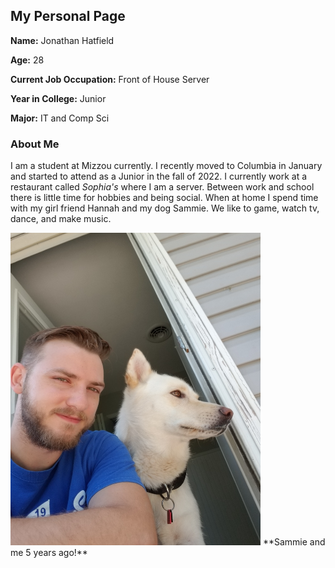 ## My Personal Page

**Name:** Jonathan Hatfield

**Age:** 28

**Current Job Occupation:** Front of House Server

**Year in College:** Junior

**Major:** IT and Comp Sci

### About Me

I am a student at Mizzou currently. I recently moved to Columbia in January and started to attend as a Junior in the fall of 2022. I currently work at a restaurant called *_Sophia's_* where I am a server. Between work and school there is little time for hobbies and being social. When at home I spend time with my girl friend Hannah and my dog Sammie. We like to game, watch tv, dance, and make music. 


<img src="sammie_and_me.jpeg" alt="MarineGEO circle logo" style="height: 500px; width:400px;"/>
**Sammie and me 5 years ago!**
